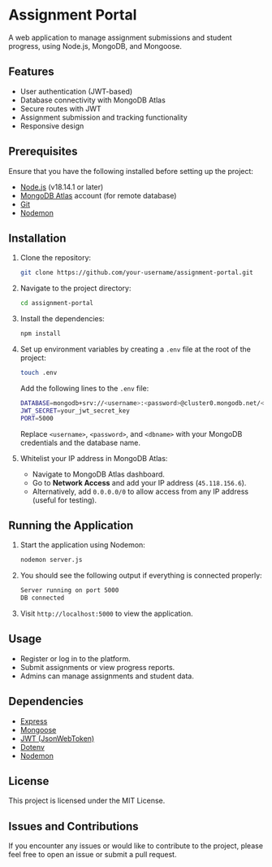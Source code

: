 # Assignment Portal

A web application to manage assignment submissions and student progress, using Node.js, MongoDB, and Mongoose.

## Features

- User authentication (JWT-based)
- Database connectivity with MongoDB Atlas
- Secure routes with JWT
- Assignment submission and tracking functionality
- Responsive design

## Prerequisites

Ensure that you have the following installed before setting up the project:

- [Node.js](https://nodejs.org/en/) (v18.14.1 or later)
- [MongoDB Atlas](https://www.mongodb.com/cloud/atlas) account (for remote database)
- [Git](https://git-scm.com/)
- [Nodemon](https://nodemon.io/)

## Installation

1. Clone the repository:

   ```bash
   git clone https://github.com/your-username/assignment-portal.git
   ```

2. Navigate to the project directory:

   ```bash
   cd assignment-portal
   ```

3. Install the dependencies:

   ```bash
   npm install
   ```

4. Set up environment variables by creating a `.env` file at the root of the project:

   ```bash
   touch .env
   ```

   Add the following lines to the `.env` file:

   ```bash
   DATABASE=mongodb+srv://<username>:<password>@cluster0.mongodb.net/<dbname>?retryWrites=true&w=majority
   JWT_SECRET=your_jwt_secret_key
   PORT=5000
   ```

   Replace `<username>`, `<password>`, and `<dbname>` with your MongoDB credentials and the database name.

5. Whitelist your IP address in MongoDB Atlas:

   - Navigate to MongoDB Atlas dashboard.
   - Go to **Network Access** and add your IP address (`45.118.156.6`).
   - Alternatively, add `0.0.0.0/0` to allow access from any IP address (useful for testing).

## Running the Application

1. Start the application using Nodemon:

   ```bash
   nodemon server.js
   ```

2. You should see the following output if everything is connected properly:

   ```bash
   Server running on port 5000
   DB connected
   ```

3. Visit `http://localhost:5000` to view the application.

## Usage

- Register or log in to the platform.
- Submit assignments or view progress reports.
- Admins can manage assignments and student data.

## Dependencies

- [Express](https://expressjs.com/)
- [Mongoose](https://mongoosejs.com/)
- [JWT (JsonWebToken)](https://www.npmjs.com/package/jsonwebtoken)
- [Dotenv](https://www.npmjs.com/package/dotenv)
- [Nodemon](https://nodemon.io/)

## License

This project is licensed under the MIT License.

## Issues and Contributions

If you encounter any issues or would like to contribute to the project, please feel free to open an issue or submit a pull request.
